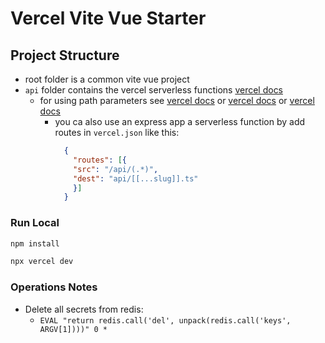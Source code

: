 # Vercel Vite Vue Starter

## Project Structure
- root folder is a common vite vue project
- `api` folder contains the vercel serverless functions [vercel docs](https://nextjs.org/docs/pages/building-your-application/routing/api-routes)
  - for using path parameters see [vercel docs](https://nextjs.org/docs/pages/building-your-application/routing/dynamic-routes) or [vercel docs](https://vercel.com/docs/concepts/functions/serverless-functions/quickstart#using-path-segments) or [vercel docs](https://vercel.com/docs/serverless-functions/introduction#path-parameters)
    - you ca also use an express app a serverless function by add routes in `vercel.json` like this:
      ```json 
        {
          "routes": [{
          "src": "/api/(.*)",
          "dest": "api/[[...slug]].ts"
          }]
        }
        ```

### Run Local
```sh
npm install

npx vercel dev
```

### Operations Notes
- Delete all secrets from redis:
  - `EVAL "return redis.call('del', unpack(redis.call('keys', ARGV[1])))" 0 *`
